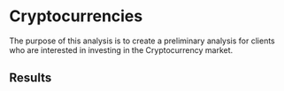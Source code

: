 # Cryptocurrencies

The purpose of this analysis is to create a preliminary analysis for clients who are interested in investing in the Cryptocurrency market.

## Results
